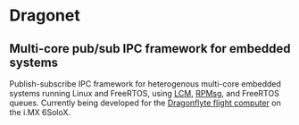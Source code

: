 # Dragonet

## Multi-core pub/sub IPC framework for embedded systems

Publish-subscribe IPC framework for heterogenous multi-core embedded systems running Linux and FreeRTOS, using [LCM](https://github.com/lcm-proj/lcm), [RPMsg](https://github.com/OpenAMP/open-amp/tree/master/lib/rpmsg), and FreeRTOS queues. Currently being developed for the [Dragonflyte flight computer](https://github.com/raphaelchang/dragonflyte-hardware) on the i.MX 6SoloX.
